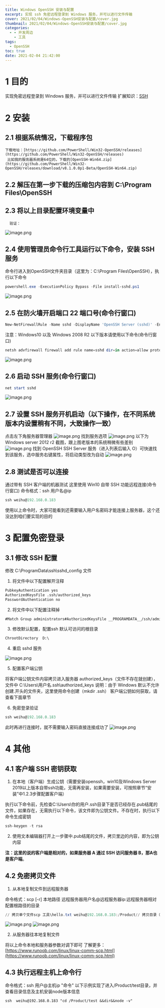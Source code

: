 ```yaml
---
title: Windows OpenSSH 安装与配置
excerpt: 实现 ssh 免密远程登录到 Windows 服务，并可以进行文件传输
cover: 2021/02/04/Windows-OpenSSH安装与配置/cover.jpg
thumbnail: 2021/02/04/Windows-OpenSSH安装与配置/cover.jpg
categories:
  - - 开发周边
    - 工具
tags:
  - OpenSSH
toc: true
date: 2021-02-04 21:42:00
---
```

# 1 目的

实现免密远程登录到 Windows 服务，并可以进行文件传输
扩展知识：[SSH](https://wiki.archlinux.org/index.php/SSH_keys_(%E7%AE%80%E4%BD%93%E4%B8%AD%E6%96%87))

# 2 安装

## 2.1 根据系统情况，下载程序包

    下载地址：[https://github.com/PowerShell/Win32-OpenSSH/releases](https://github.com/PowerShell/Win32-OpenSSH/releases)
     比如我的服务器系统是64位的，下载的[OpenSSH-Win64.zip](https://github.com/PowerShell/Win32-OpenSSH/releases/download/v8.1.0.0p1-Beta/OpenSSH-Win64.zip)

## 2.2 解压在第一步下载的压缩包内容到 C:\Program Files\OpenSSH

## 2.3 将以上目录配置环境变量中

      验证：

![image.png](2.3-1.png)

## 2.4 使用管理员命令行工具运行以下命令，安装 SSH 服务

命令行进入到OpenSSH文件夹目录（这里为：C:\Program Files\OpenSSH），执行以下命令

```powershell
powershell.exe -ExecutionPolicy Bypass -File install-sshd.ps1
```

![image.png](2.4-1.png)

## 2.5 在防火墙开启端口 22 端口号(命令行窗口)

```powershell
New-NetFirewallRule -Name sshd -DisplayName 'OpenSSH Server (sshd)' -Enabled True -Direction Inbound -Protocol TCP -Action Allow -LocalPort 22
```

注意：Windows10 以及 Windows 2008 R2 以下版本请使用以下命令(命令行窗口)

```powershell
netsh advfirewall firewall add rule name=sshd dir=in action=allow protocol=TCP localport=22
```

![image.png](2.5-1.png)

## 2.6 启动 SSH 服务(命令行窗口)

```powershell
net start sshd
```

![image.png](2.6-1.png)

## 2.7 设置 SSH 服务开机启动（以下操作，在不同系统版本内设置稍有不同，大致操作一致）

点击左下角服务器管理器     ![image.png](2.7-1.png)
找到服务选项
![image.png](2.7-2.png)
以下为 Windows server 2012 r2 截图，跟上图老版本的系统稍微有些差别
![image.png](2.7-3.png)
找到 OpenSSH SSH Server 服务（进入列表后输入 O）可快速找到该服务，选中服务右键属性，将启动类型改为自动
![image.png](2.7-4.png)

## 2.8 测试是否可以连接

通过带有 SSH 客户端的机器测试
这里使用 Win10 自带 SSH 功能远程连接(命令行窗口)
命令格式：ssh  用户名@ip

```powershell
ssh weihu@192.168.0.183
```

使用以上命令时，大家可能看到还需要输入用户名密码才能连接上服务器，这个还没达到咱们要实现的目的

# 3 配置免密登录

## 3.1 修改 SSH 配置

修改 C:\ProgramData\ssh\sshd_config 文件

1. 将文件中以下配置解开注释

```xml
PubkeyAuthentication yes
AuthorizedKeysFile .ssh/authorized_keys
PasswordAuthentication no
```

2. 将文件中以下配置注释掉

```xml
#Match Group administrators#AuthorizedKeysFile __PROGRAMDATA__/ssh/administrators_authorized_keys
```

3. 修改默认配置，配置ssh 默认可访问的根目录

```xml
ChrootDirectory  D:\
```

4.  重启 sshd 服务

![image.png](3.1-1.png)

5. 配置客户端公钥


将客户端公钥文件内容拷贝进入服务器 authorized_keys（文件不存在就创建），文件中 C:\Users\用户名\.ssh\authorized_keys
说明：由于 Windows 默认不允许创建.开头的文件夹，这里使用命令创建（mkdir .ssh）
客户端公钥如何获取，请查看下面章节

6. 免密登录验证

```powershell
ssh weihu@192.168.0.183
```

此时再进行连接时，就不需要输入密码直接连接成功了
![image.png](3.1-2.png)

# 4 其他

## 4.1 客户端 SSH 密钥获取

1. 在本地（客户端）生成公钥（需要安装openssh，win10及Windows Server 2019以上版本自带ssh功能，无需再安装，如果需要安装，可按照章节“安装”中1.2.3步骤配置客户端）

  执行以下命令前，先检查C:\Users\你的用户\.ssh目录下是否已经存在.pub结尾的文件，如果存在，无需执行以下命令，该文件即为公钥文件。不存在时，执行以下命令生成密钥

```powershell
ssh-keygen -t rsa
```

2. 使用文本编辑器打开上一步骤中.pub结尾的文件，拷贝里边的内容，即为公钥内容

**注：这里的说的客户端是相对的，如果服务器 A 通过 SSH 访问服务器 B，那A也是客户端**。

## 4.2 免密拷贝文件

1. 从本地复制文件到远程服务器

命令格式：scp  [-r] 本地路径   远程服务器用户名@远程服务器ip:远程服务器相对配置根路径的目录

```powershell
// 拷贝单个文件scp 工具\hello.txt weihu@192.168.0.183:/Product// 拷贝目录（多文件）scp -r dist/* weihu@192.168.0.183:/Product/test
```

![image.png](4.2-1.png)
![image.png](4.2-2.png)

2. 从服务器往本地复制文件

将以上命令本地和服务器参数对调下即可
了解更多：[https://www.runoob.com/linux/linux-comm-scp.html](https://www.runoob.com/linux/linux-comm-scp.html)

## 4.3 执行远程主机上命令行

命令格式：ssh  用户@主机ip  "命令"
以下示例实现了进入/Product/test目录，并查看目录信息及主机安装node版本信息

```
ssh  weihu@192.168.0.183 "cd /Product/test &&dir&&node -v"
```
